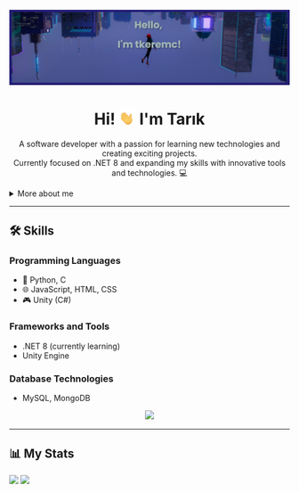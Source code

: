 ![banner](images/banner.png)


<div align="center">
  <h1>Hi! <img width="30" src="./images/waving-hand-joypixels.gif"> I'm Tarık</h1>
  <p>A software developer with a passion for learning new technologies and creating exciting projects.<br>
  Currently focused on .NET 8 and expanding my skills with innovative tools and technologies. 💻</p>
</div>


<details>
  <summary>More about me</summary>

- 🔭 **Currently Working On:** [GangChat](https://github.com/tkeremc/gangchat) - A project to build a real-time communication platform.  
- 🌱 **Currently Learning:** .NET 8 and diving deeper into backend development.  
- 💼 **Experience:** Python, JavaScript, Unity, C, C++, HTML, CSS.  
- 🎮 **Hobbies:** Game development and exploring innovations in the tech world.  
- 📫 **Contact Me:** [LinkedIn](https://www.linkedin.com/in/tar%C4%B1k-kerem-%C3%A7ifciba%C5%9F%C4%B1-86398030b/) | [Email](mailto:tkeremc@outlook.com)

</details>

---


## 🛠️ Skills

### **Programming Languages**
- 🐍 Python, C
- 🌐 JavaScript, HTML, CSS
- 🎮 Unity (C#)

### **Frameworks and Tools**
- .NET 8 (currently learning)    
- Unity Engine  

### **Database Technologies**
- MySQL, MongoDB

<div align="center">
  <img src="https://i.giphy.com/media/v1.Y2lkPTc5MGI3NjExZmx5dmg1OGN2d3l4eG5xam52bXFha3lxM2szNmEwa2F0c25sbmN1OSZlcD12MV9pbnRlcm5hbF9naWZfYnlfaWQmY3Q9Zw/JqmupuTVZYaQX5s094/giphy.gif" width="100"/>
</div>

---

## 📊 My Stats
<!--
![tkeremc's GitHub stats](https://github-readme-stats.vercel.app/api?username=tkeremc&show_icons=true&theme=tokyonight)
[![Top Langs](https://github-readme-stats.vercel.app/api/top-langs/?username=tkeremc&theme=tokyonight)](https://github.com/anuraghazra/github-readme-stats)
-->
<a href="https://github.com/tkeremc"><img width="50%" src="https://github-readme-stats.vercel.app/api?username=tkeremc&theme=radical&title_color=ff3068?"></a>
<a href="https://github.com/tkeremc"><img width="23%" src="https://github-readme-stats.vercel.app/api/top-langs/?username=tkeremc&theme=tokyonight"></a>

